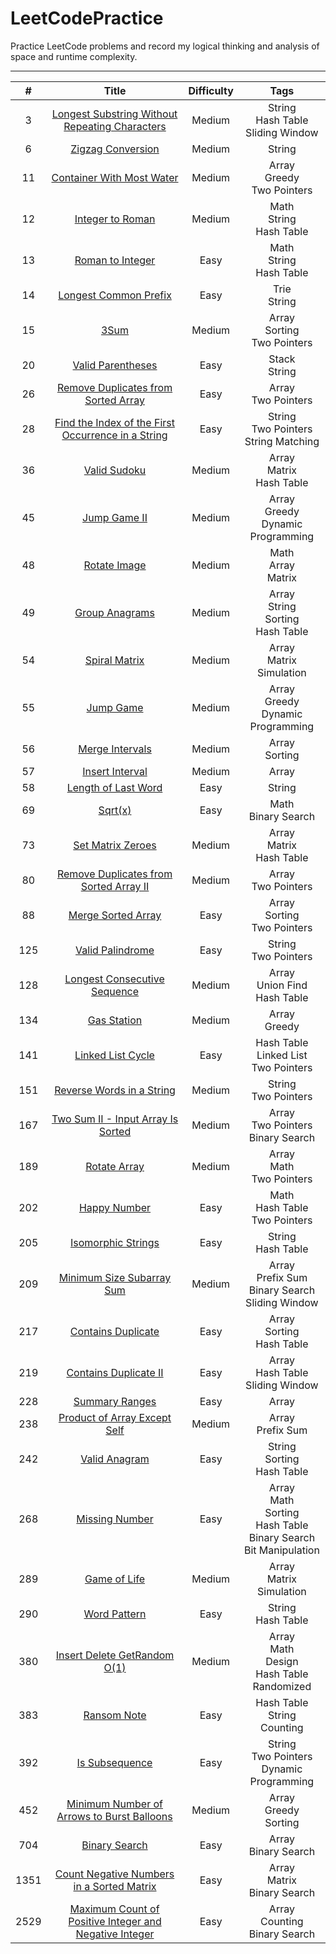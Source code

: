# LeetCodePractice
Practice LeetCode problems and record my logical thinking and analysis of space and runtime complexity.

---

| # | Title | Difficulty | Tags |
| :---: | :---: | :---: | :---: |
| 3 | [Longest Substring Without Repeating Characters](https://github.com/ahoucbvtw/LeetCodePractice/tree/main/LeetCode%20Questions/Medium/3_Longest%20Substring%20Without%20Repeating%20Characters) | Medium | String<br>Hash Table<br>Sliding Window |
| 6 | [Zigzag Conversion](https://github.com/ahoucbvtw/LeetCodePractice/tree/main/LeetCode%20Questions/Medium/6_Zigzag%20Conversion) | Medium | String |
| 11 | [Container With Most Water](https://github.com/ahoucbvtw/LeetCodePractice/tree/main/LeetCode%20Questions/Medium/11_Container%20With%20Most%20Water) | Medium | Array<br>Greedy<br>Two Pointers |
| 12 | [Integer to Roman](https://github.com/ahoucbvtw/LeetCodePractice/tree/main/LeetCode%20Questions/Medium/12_Integer%20to%20Roman) | Medium | Math<br>String<br>Hash Table |
| 13 | [Roman to Integer](https://github.com/ahoucbvtw/LeetCodePractice/tree/main/LeetCode%20Questions/Easy/13_Roman%20to%20Integer) | Easy | Math<br>String<br>Hash Table |
| 14 | [Longest Common Prefix](https://github.com/ahoucbvtw/LeetCodePractice/tree/main/LeetCode%20Questions/Easy/14_Longest%20Common%20Prefix) | Easy | Trie<br>String |
| 15 | [3Sum](https://github.com/ahoucbvtw/LeetCodePractice/tree/main/LeetCode%20Questions/Medium/15_3Sum) | Medium | Array<br>Sorting<br>Two Pointers |
| 20 | [Valid Parentheses](https://github.com/ahoucbvtw/LeetCodePractice/tree/main/LeetCode%20Questions/Easy/20_Valid%20Parentheses) | Easy | Stack<br>String |
| 26 | [Remove Duplicates from Sorted Array](https://github.com/ahoucbvtw/LeetCodePractice/tree/main/LeetCode%20Questions/Easy/26_Remove%20Duplicates%20from%20Sorted%20Array) | Easy | Array<br>Two Pointers |
| 28 | [Find the Index of the First Occurrence in a String](https://github.com/ahoucbvtw/LeetCodePractice/tree/main/LeetCode%20Questions/Easy/28_Find%20the%20Index%20of%20the%20First%20Occurrence%20in%20a%20String) | Easy | String<br>Two Pointers<br>String Matching |
| 36 | [Valid Sudoku](https://github.com/ahoucbvtw/LeetCodePractice/tree/main/LeetCode%20Questions/Medium/36_Valid%20Sudoku) | Medium | Array<br>Matrix<br>Hash Table |
| 45 | [Jump Game II](https://github.com/ahoucbvtw/LeetCodePractice/tree/main/LeetCode%20Questions/Medium/45_Jump%20Game%20II) | Medium | Array<br>Greedy<br>Dynamic Programming |
| 48 | [Rotate Image](https://github.com/ahoucbvtw/LeetCodePractice/tree/main/LeetCode%20Questions/Medium/48_Rotate%20Image) | Medium | Math<br>Array<br>Matrix |
| 49 | [Group Anagrams](https://github.com/ahoucbvtw/LeetCodePractice/tree/main/LeetCode%20Questions/Medium/49_Group%20Anagrams) | Medium | Array<br>String<br>Sorting<br>Hash Table |
| 54 | [Spiral Matrix](https://github.com/ahoucbvtw/LeetCodePractice/tree/main/LeetCode%20Questions/Medium/54_Spiral%20Matrix) | Medium | Array<br>Matrix<br>Simulation |
| 55 | [Jump Game](https://github.com/ahoucbvtw/LeetCodePractice/tree/main/LeetCode%20Questions/Medium/55_Jump%20Game) | Medium | Array<br>Greedy<br>Dynamic Programming |
| 56 | [Merge Intervals](https://github.com/ahoucbvtw/LeetCodePractice/tree/main/LeetCode%20Questions/Medium/56_Merge%20Intervals) | Medium | Array<br>Sorting |
| 57 | [Insert Interval](https://github.com/ahoucbvtw/LeetCodePractice/tree/main/LeetCode%20Questions/Medium/57_Insert%20Interval) | Medium | Array |
| 58 | [Length of Last Word](https://github.com/ahoucbvtw/LeetCodePractice/tree/main/LeetCode%20Questions/Easy/58_Length%20of%20Last%20Word) | Easy | String |
| 69 | [Sqrt(x)](https://github.com/ahoucbvtw/LeetCodePractice/tree/main/LeetCode%20Questions/Easy/69_Sqrt(x)) | Easy | Math<br>Binary Search |
| 73 | [Set Matrix Zeroes](https://github.com/ahoucbvtw/LeetCodePractice/tree/main/LeetCode%20Questions/Medium/73_Set%20Matrix%20Zeroes) | Medium | Array<br>Matrix<br>Hash Table |
| 80 | [Remove Duplicates from Sorted Array II](https://github.com/ahoucbvtw/LeetCodePractice/tree/main/LeetCode%20Questions/Medium/80_Remove%20Duplicates%20from%20Sorted%20Array%20II) | Medium | Array<br>Two Pointers |
| 88 | [Merge Sorted Array](https://github.com/ahoucbvtw/LeetCodePractice/tree/main/LeetCode%20Questions/Easy/88_Merge%20Sorted%20Array) | Easy | Array<br>Sorting<br>Two Pointers |
| 125 | [Valid Palindrome](https://github.com/ahoucbvtw/LeetCodePractice/tree/main/LeetCode%20Questions/Easy/125_Valid%20Palindrome) | Easy | String<br>Two Pointers |
| 128 | [Longest Consecutive Sequence](https://github.com/ahoucbvtw/LeetCodePractice/tree/main/LeetCode%20Questions/Medium/128_Longest%20Consecutive%20Sequence) | Medium | Array<br>Union Find<br>Hash Table |
| 134 | [Gas Station](https://github.com/ahoucbvtw/LeetCodePractice/tree/main/LeetCode%20Questions/Medium/134_Gas%20Station) | Medium | Array<br>Greedy |
| 141 | [Linked List Cycle](https://github.com/ahoucbvtw/LeetCodePractice/tree/main/LeetCode%20Questions/Easy/141_Linked%20List%20Cycle) | Easy | Hash Table<br>Linked List<br>Two Pointers |
| 151 | [Reverse Words in a String](https://github.com/ahoucbvtw/LeetCodePractice/tree/main/LeetCode%20Questions/Medium/151_Reverse%20Words%20in%20a%20String) | Medium | String<br>Two Pointers |
| 167 | [Two Sum II - Input Array Is Sorted](https://github.com/ahoucbvtw/LeetCodePractice/tree/main/LeetCode%20Questions/Medium/167_Two%20Sum%20II%20-%20Input%20Array%20Is%20Sorted) | Medium | Array<br>Two Pointers<br>Binary Search |
| 189 | [Rotate Array](https://github.com/ahoucbvtw/LeetCodePractice/tree/main/LeetCode%20Questions/Medium/189_Rotate%20Array) | Medium | Array<br>Math<br>Two Pointers |
| 202 | [Happy Number](https://github.com/ahoucbvtw/LeetCodePractice/tree/main/LeetCode%20Questions/Easy/202_Happy%20Number) | Easy | Math<br>Hash Table<br>Two Pointers |
| 205 | [Isomorphic Strings](https://github.com/ahoucbvtw/LeetCodePractice/tree/main/LeetCode%20Questions/Easy/205_Isomorphic%20Strings) | Easy | String<br>Hash Table |
| 209 | [Minimum Size Subarray Sum](https://github.com/ahoucbvtw/LeetCodePractice/tree/main/LeetCode%20Questions/Medium/209_Minimum%20Size%20Subarray%20Sum) | Medium | Array<br>Prefix Sum<br>Binary Search<br>Sliding Window |
| 217 | [Contains Duplicate](https://github.com/ahoucbvtw/LeetCodePractice/tree/main/LeetCode%20Questions/Easy/217_Contains%20Duplicate) | Easy | Array<br>Sorting<br>Hash Table |
| 219 | [Contains Duplicate II](https://github.com/ahoucbvtw/LeetCodePractice/tree/main/LeetCode%20Questions/Easy/219_Contains%20Duplicate%20II) | Easy | Array<br>Hash Table<br>Sliding Window |
| 228 | [Summary Ranges](https://github.com/ahoucbvtw/LeetCodePractice/tree/main/LeetCode%20Questions/Easy/228_Summary%20Ranges) | Easy | Array |
| 238 | [Product of Array Except Self](https://github.com/ahoucbvtw/LeetCodePractice/tree/main/LeetCode%20Questions/Medium/238_Product%20of%20Array%20Except%20Self) | Medium | Array<br>Prefix Sum |
| 242 | [Valid Anagram](https://github.com/ahoucbvtw/LeetCodePractice/tree/main/LeetCode%20Questions/Easy/242_Valid%20Anagram) | Easy | String<br>Sorting<br>Hash Table |
| 268 | [Missing Number](https://github.com/ahoucbvtw/LeetCodePractice/tree/main/LeetCode%20Questions/Easy/268_Missing%20Number) | Easy | Array<br>Math<br>Sorting<br>Hash Table<br>Binary Search<br>Bit Manipulation |
| 289 | [Game of Life](https://github.com/ahoucbvtw/LeetCodePractice/tree/main/LeetCode%20Questions/Medium/289_Game%20of%20Life) | Medium | Array<br>Matrix<br>Simulation |
| 290 | [Word Pattern](https://github.com/ahoucbvtw/LeetCodePractice/tree/main/LeetCode%20Questions/Easy/290_Word%20Pattern) | Easy | String<br>Hash Table |
| 380 | [Insert Delete GetRandom O(1)](https://github.com/ahoucbvtw/LeetCodePractice/tree/main/LeetCode%20Questions/Medium/380_Insert%20Delete%20GetRandom%20O(1)) | Medium | Array<br>Math<br>Design<br>Hash Table<br>Randomized |
| 383 | [Ransom Note](https://github.com/ahoucbvtw/LeetCodePractice/tree/main/LeetCode%20Questions/Easy/383_Ransom%20Note) | Easy | Hash Table<br>String<br>Counting |
| 392 | [Is Subsequence](https://github.com/ahoucbvtw/LeetCodePractice/tree/main/LeetCode%20Questions/Easy/392_Is%20Subsequence) | Easy | String<br>Two Pointers<br>Dynamic Programming |
| 452 | [Minimum Number of Arrows to Burst Balloons](https://github.com/ahoucbvtw/LeetCodePractice/tree/main/LeetCode%20Questions/Medium/452_Minimum%20Number%20of%20Arrows%20to%20Burst%20Balloons) | Medium | Array<br>Greedy<br>Sorting |
| 704 | [Binary Search](https://github.com/ahoucbvtw/LeetCodePractice/tree/main/LeetCode%20Questions/Easy/704_Binary%20Search) | Easy | Array<br>Binary Search |
| 1351 | [Count Negative Numbers in a Sorted Matrix](https://github.com/ahoucbvtw/LeetCodePractice/tree/main/LeetCode%20Questions/Easy/1351_Count%20Negative%20Numbers%20in%20a%20Sorted%20Matrix) | Easy | Array<br>Matrix<br>Binary Search |
| 2529 | [Maximum Count of Positive Integer and Negative Integer](https://github.com/ahoucbvtw/LeetCodePractice/tree/main/LeetCode%20Questions/Easy/2529_Maximum%20Count%20of%20Positive%20Integer%20and%20Negative%20Integer) | Easy | Array<br>Counting<br>Binary Search |